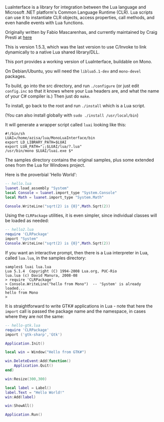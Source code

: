 LuaInterface is a library for integration between the Lua language and Microsoft .NET platform's Common Language Runtime (CLR).  Lua scripts can use it to instantiate CLR objects, access properties, call methods, and even handle events with Lua functions.

Originally written by Fabio Mascarenhas, and currently maintained by Craig Presti at
[here](http://code.google.com/p/luainterface)

This is version 1.5.3, which was the last version to use C/Invoke to link dynamically to a native Lua shared library/DLL.

This port provides a working version of LuaInterface, buildable on Mono.

On Debian/Ubuntu, you will need the `liblua5.1-dev` and `mono-devel` packages.

To build, go into the src directory, and run `./configure` (or just edit `config.inc` so that it knows where your Lua headers are, and what the name of your C# compiler is.) Then just do `make`.

To install, go back to the root and run `./install` which is a Lua script.

(You can also install globally with `sudo ./install /usr/local/bin`)

It will generate a wrapper script called `luai` looking like this:

    #!/bin/sh
    LUAI=/home/azisa/lua/MonoLuaInterface/bin
    export LD_LIBRARY_PATH=$LUAI
    export LUA_PATH=";;$LUAI/lua/?.lua"
    /usr/bin/mono $LUAI/luai.exe $*

The samples directory contains the original samples, plus some extended ones from the Lua for Windows project.

Here is the proverbial 'Hello World':

```lua
-- hello.lua
luanet.load_assembly "System"
local Console = luanet.import_type "System.Console"
local Math = luanet.import_type "System.Math"

Console.WriteLine("sqrt(2) is {0}",Math.Sqrt(2))
```

Using the `CLRPackage` utilities, it is even simpler, since individual classes will be loaded as needed:

```lua
-- hello2.lua
require 'CLRPackage'
import "System"
Console.WriteLine("sqrt(2) is {0}",Math.Sqrt(2))
```

If you want an interactive prompt, then there is a Lua interpreter in Lua, called `lua.lua`, in the samples directory:

```
samples$ luai lua.lua
Lua 5.1.4  Copyright (C) 1994-2008 Lua.org, PUC-Rio
lua.lua (c) David Manura, 2008-08
> require 'CLRPackage'
> Console.WriteLine("hello from Mono")  -- 'System' is already loaded...
hello from Mono
>
```

It is straightforward to write GTK# applications in Lua - note that here the `import` call is passed the package name and the namespace, in cases where they are not the same:

```Lua
-- hello-gtk.lua
require 'CLRPackage'
import ('gtk-sharp','Gtk')

Application.Init()

local win = Window("Hello from GTK#")

win.DeleteEvent:Add(function()
    Application.Quit()
end)

win:Resize(300,300)

local label = Label()
label.Text = "Hello World!"
win:Add(label)

win:ShowAll()

Application.Run()

```

